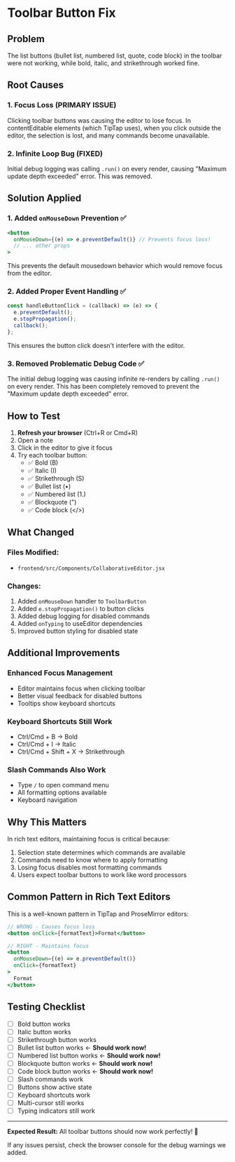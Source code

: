 # Toolbar Button Fix

## Problem

The list buttons (bullet list, numbered list, quote, code block) in the toolbar were not working, while bold, italic, and strikethrough worked fine.

## Root Causes

### 1. Focus Loss (PRIMARY ISSUE)

Clicking toolbar buttons was causing the editor to lose focus. In contentEditable elements (which TipTap uses), when you click outside the editor, the selection is lost, and many commands become unavailable.

### 2. Infinite Loop Bug (FIXED)

Initial debug logging was calling `.run()` on every render, causing "Maximum update depth exceeded" error. This was removed.

## Solution Applied

### 1. Added `onMouseDown` Prevention ✅

```jsx
<button
  onMouseDown={(e) => e.preventDefault()} // Prevents focus loss!
  // ... other props
>
```

This prevents the default mousedown behavior which would remove focus from the editor.

### 2. Added Proper Event Handling ✅

```jsx
const handleButtonClick = (callback) => (e) => {
  e.preventDefault();
  e.stopPropagation();
  callback();
};
```

This ensures the button click doesn't interfere with the editor.

### 3. Removed Problematic Debug Code ✅

The initial debug logging was causing infinite re-renders by calling `.run()` on every render. This has been completely removed to prevent the "Maximum update depth exceeded" error.

## How to Test

1. **Refresh your browser** (Ctrl+R or Cmd+R)
2. Open a note
3. Click in the editor to give it focus
4. Try each toolbar button:
   - ✅ Bold (B)
   - ✅ Italic (I)
   - ✅ Strikethrough (S)
   - ✅ Bullet list (•)
   - ✅ Numbered list (1.)
   - ✅ Blockquote (")
   - ✅ Code block (</>)

## What Changed

### Files Modified:

- `frontend/src/Components/CollaborativeEditor.jsx`

### Changes:

1. Added `onMouseDown` handler to `ToolbarButton`
2. Added `e.stopPropagation()` to button clicks
3. Added debug logging for disabled commands
4. Added `onTyping` to useEditor dependencies
5. Improved button styling for disabled state

## Additional Improvements

### Enhanced Focus Management

- Editor maintains focus when clicking toolbar
- Better visual feedback for disabled buttons
- Tooltips show keyboard shortcuts

### Keyboard Shortcuts Still Work

- Ctrl/Cmd + B → Bold
- Ctrl/Cmd + I → Italic
- Ctrl/Cmd + Shift + X → Strikethrough

### Slash Commands Also Work

- Type `/` to open command menu
- All formatting options available
- Keyboard navigation

## Why This Matters

In rich text editors, maintaining focus is critical because:

1. Selection state determines which commands are available
2. Commands need to know where to apply formatting
3. Losing focus disables most formatting commands
4. Users expect toolbar buttons to work like word processors

## Common Pattern in Rich Text Editors

This is a well-known pattern in TipTap and ProseMirror editors:

```jsx
// WRONG - Causes focus loss
<button onClick={formatText}>Format</button>

// RIGHT - Maintains focus
<button
  onMouseDown={(e) => e.preventDefault()}
  onClick={formatText}
>
  Format
</button>
```

## Testing Checklist

- [ ] Bold button works
- [ ] Italic button works
- [ ] Strikethrough button works
- [ ] Bullet list button works ← **Should work now!**
- [ ] Numbered list button works ← **Should work now!**
- [ ] Blockquote button works ← **Should work now!**
- [ ] Code block button works ← **Should work now!**
- [ ] Slash commands work
- [ ] Buttons show active state
- [ ] Keyboard shortcuts work
- [ ] Multi-cursor still works
- [ ] Typing indicators still work

---

**Expected Result:** All toolbar buttons should now work perfectly! 🎉

If any issues persist, check the browser console for the debug warnings we added.

